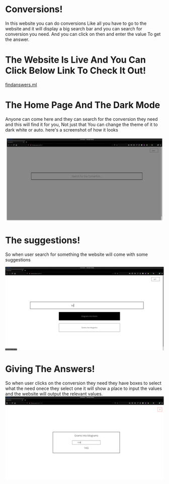 # Conversions!

In this website you can do conversions Like all you have to go to the website
and it will display a big search bar and you can search for conversion you need. And you can click on then and enter the value To get the answer.

# The Website Is Live And You Can Click Below Link To Check It Out!
[findanswers.ml](http://findanswers.ml/)


# The Home Page And The Dark Mode

Anyone can come here and they can search for the conversion they need and this will find it for you, Not just that
You can change the theme of it to dark white or auto.
here's a screenshot of how it looks

![screenshothome](https://github.com/d4az/Convertions/blob/main/images/home.png)


# The suggestions!

So when user search for something the website will come with some suggestions

![screenshotonsearch](https://github.com/d4az/Convertions/blob/main/images/searching.png)


# Giving The Answers!

So when user clicks on the conversion they need they have boxes to select what the need onece they select one it will show a place to input the values and the
website will output the relevant  values.
![screenshotoffuntion](https://github.com/d4az/Convertions/blob/main/images/funtion.png)
